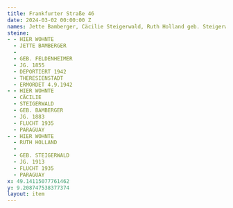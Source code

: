 ```yaml
---
title: Frankfurter Straße 46
date: 2024-03-02 00:00:00 Z
names: Jette Bamberger, Cäcilie Steigerwald, Ruth Holland geb. Steigerwald
steine:
- - HIER WOHNTE
  - JETTE BAMBERGER
  - 
  - GEB. FELDENHEIMER
  - JG. 1855
  - DEPORTIERT 1942
  - THERESIENSTADT
  - ERMORDET 4.9.1942
- - HIER WOHNTE
  - CÄCILIE
  - STEIGERWALD
  - GEB. BAMBERGER
  - JG. 1883
  - FLUCHT 1935
  - PARAGUAY
- - HIER WOHNTE
  - RUTH HOLLAND
  - 
  - GEB. STEIGERWALD
  - JG. 1913
  - FLUCHT 1935
  - PARAGUAY
x: 49.14115077761462
y: 9.208747538377374
layout: item
---
```


